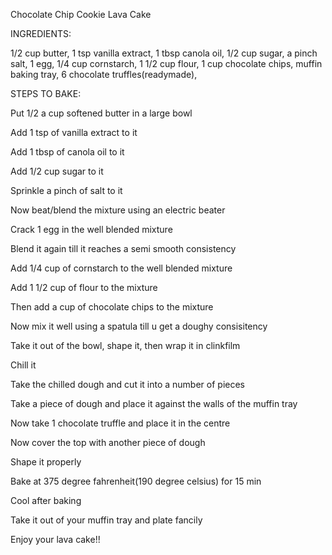 Chocolate Chip Cookie Lava Cake

INGREDIENTS: 

1/2 cup butter,
1 tsp vanilla extract,
1 tbsp canola oil,
1/2 cup sugar,
a pinch salt,
1 egg,
1/4 cup cornstarch,
1 1/2 cup flour,
1 cup chocolate chips,
muffin baking tray,
6 chocolate truffles(readymade),

STEPS TO BAKE:

Put 1/2 a cup softened butter in a large bowl

Add 1 tsp of vanilla extract to it

Add 1 tbsp of canola oil to it

Add 1/2 cup sugar to it

Sprinkle a pinch of salt to it

Now beat/blend the mixture using an electric beater

Crack 1 egg in the well blended mixture

Blend it again till it reaches a semi smooth consistency

Add 1/4 cup of cornstarch to the well blended mixture

Add 1 1/2 cup of flour to the mixture

Then add a cup of chocolate chips to the mixture

Now mix it well using a spatula till u get a doughy consisitency

Take it out of the bowl, shape it, then wrap it in clinkfilm

Chill it

Take the chilled dough and cut it into a number of pieces

Take a piece of dough and place it against the walls of the muffin tray

Now take 1 chocolate truffle and place it in the centre

Now cover the top with another piece of dough

Shape it properly

Bake at 375 degree fahrenheit(190 degree celsius) for 15 min

Cool after baking

Take it out of your muffin tray and plate fancily

Enjoy your lava cake!!